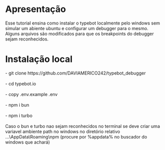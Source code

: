 <main>
  <h1>Apresentação</h1>
  <div>Esse tutorial ensina como instalar o typebot localmente pelo windows sem simular um abiente ubuntu e configurar um debugger para o mesmo.</div>
  <div>Alguns arquivos são modificados para que os breakpoints do debugger sejam reconhecidos.</div>
  <h1>Instalação local</h1>
  <div class="code"> - git clone https://github.com/DAVIAMERICO242/typebot_debugger</div><br>
  <div class="code"> - cd typebot.io</div><br>
  <div class="code"> - copy .env.example .env</div><br>
  <div class="code"> - npm i bun</div><br>
  <div class="code"> - npm i turbo</div><br>
  <div class="warning">Caso o bun e turbo nao sejam reconhecidos no terminal se deve criar uma variavel ambiente path no windows no diretório relativo ...\AppData\Roaming\npm (procure por %appdata% no buscador do windows que achará) </div><br>

</main>
